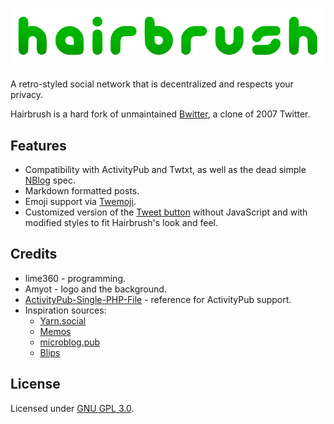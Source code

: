 # ![Hairbrush Social](images/hairbrushlogo.svg)
A retro-styled social network that is decentralized and respects your privacy.

Hairbrush is a hard fork of unmaintained [Bwitter](https://github.com/yukiqt/bwitter), a clone of 2007 Twitter.

## Features
* Compatibility with ActivityPub and Twtxt, as well as the dead simple [NBlog](https://github.com/fazlabz-dev/nblog) spec.
* Markdown formatted posts.
* Emoji support via [Twemoji](https://twemoji.twitter.com/).
* Customized version of the [Tweet button](https://developer.twitter.com/en/docs/twitter-for-websites/tweet-button/overview) without JavaScript and with modified styles to fit Hairbrush's look and feel.

## Credits
* lime360 - programming.
* Amyot - logo and the background.
* [ActivityPub-Single-PHP-File](https://gitlab.com/edent/activitypub-single-php-file) - reference for ActivityPub support.
* Inspiration sources:
  * [Yarn.social](https://yarn.social/)
  * [Memos](https://www.usememos.com/)
  * [microblog.pub](https://docs.microblog.pub/)
  * [Blips](https://blips.club/)

## License
Licensed under [GNU GPL 3.0](LICENSE.md).

